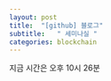 ```yaml
---
layout: post
title:  "[github] 블로그"
subtitle:   " 세미나실 "
categories: blockchain
---
```




지금 시간은 오후 10시 26분